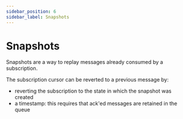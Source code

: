 ```yaml
---
sidebar_position: 6
sidebar_label: Snapshots
---
```


# Snapshots

Snapshots are a way to replay messages already consumed by a subscription.

The subscription cursor can be reverted to a previous message by:
- reverting the subscription to the state in which the snapshot was created
- a timestamp: this requires that ack'ed messages are retained in the queue